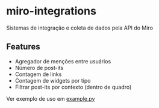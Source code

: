 # miro-integrations

Sistemas de integração e coleta de dados pela API do Miro

## Features

- Agregador de menções entre usuários
- Número de post-its
- Contagem de links
- Contagem de widgets por tipo
- Filtrar post-its por contexto (dentro de quadro)

Ver exemplo de uso em [example.py](./src/example.py)
